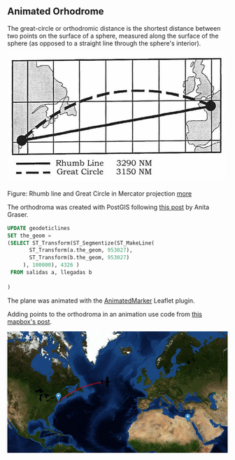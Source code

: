
## Animated Orhodrome

The great-circle or orthodromic distance is the shortest distance between two points on the surface of a sphere, measured along the surface of the sphere (as opposed to a straight line through the sphere's interior).

![great circle](https://raw.githubusercontent.com/mappingCo/lab/gh-pages/Leaflet/orthodrome/Rhumb-line-Great-Circle-mer.jpg)

Figure: Rhumb line and Great Circle in Mercator projection [more](http://www.free-online-private-pilot-ground-school.com/navigation-basics.html)


The orthodroma was created with PostGIS following [this post](http://anitagraser.com/2011/08/20/visualizing-global-connections/) by Anita Graser.

```sql
UPDATE geodeticlines
SET the_geom = 
(SELECT ST_Transform(ST_Segmentize(ST_MakeLine(
       ST_Transform(a.the_geom, 953027),
       ST_Transform(b.the_geom, 953027)
     ), 100000), 4326 ) 
 FROM salidas a, llegadas b

)
```

The plane was animated with the [AnimatedMarker](https://github.com/openplans/Leaflet.AnimatedMarker) 
Leaflet plugin.

Adding points to the orthodroma in an animation use code from [this mapbox's post](https://www.mapbox.com/mapbox.js/example/v1.0.0/dynamically-drawing-a-line/).

![orthodrome](https://raw.githubusercontent.com/mappingCo/lab/gh-pages/Leaflet/orthodrome/orthodrome.png)

 